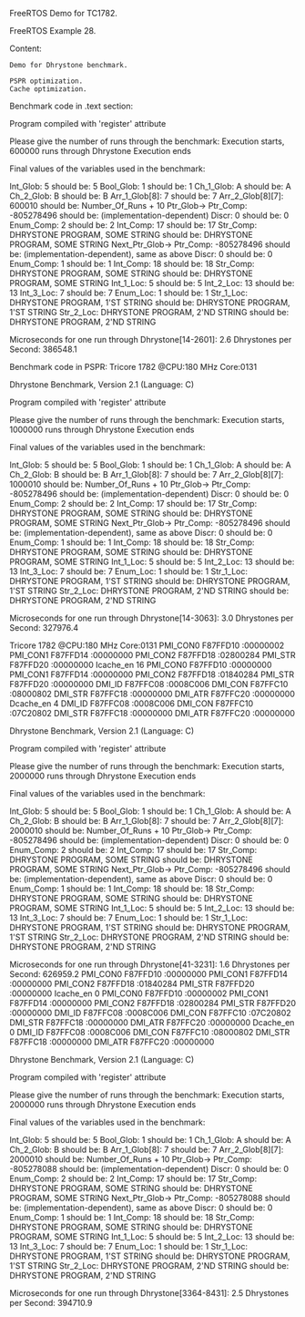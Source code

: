 FreeRTOS Demo for TC1782.

FreeRTOS Example 28.

Content:

	Demo for Dhrystone benchmark.

	PSPR optimization.
	Cache optimization.

Benchmark code in .text section:

Program compiled with 'register' attribute

Please give the number of runs through the benchmark:
Execution starts, 600000 runs through Dhrystone
Execution ends

Final values of the variables used in the benchmark:

Int_Glob:            5
        should be:   5
Bool_Glob:           1
        should be:   1
Ch_1_Glob:           A
        should be:   A
Ch_2_Glob:           B
        should be:   B
Arr_1_Glob[8]:       7
        should be:   7
Arr_2_Glob[8][7]:    600010
        should be:   Number_Of_Runs + 10
Ptr_Glob->
  Ptr_Comp:          -805278496
        should be:   (implementation-dependent)
  Discr:             0
        should be:   0
  Enum_Comp:         2
        should be:   2
  Int_Comp:          17
        should be:   17
  Str_Comp:          DHRYSTONE PROGRAM, SOME STRING
        should be:   DHRYSTONE PROGRAM, SOME STRING
Next_Ptr_Glob->
  Ptr_Comp:          -805278496
        should be:   (implementation-dependent), same as above
  Discr:             0
        should be:   0
  Enum_Comp:         1
        should be:   1
  Int_Comp:          18
        should be:   18
  Str_Comp:          DHRYSTONE PROGRAM, SOME STRING
        should be:   DHRYSTONE PROGRAM, SOME STRING
Int_1_Loc:           5
        should be:   5
Int_2_Loc:           13
        should be:   13
Int_3_Loc:           7
        should be:   7
Enum_Loc:            1
        should be:   1
Str_1_Loc:           DHRYSTONE PROGRAM, 1'ST STRING
        should be:   DHRYSTONE PROGRAM, 1'ST STRING
Str_2_Loc:           DHRYSTONE PROGRAM, 2'ND STRING
        should be:   DHRYSTONE PROGRAM, 2'ND STRING

Microseconds for one run through Dhrystone[14-2601]:     2.6 
Dhrystones per Second:                      386548.1 

Benchmark code in PSPR:
Tricore 1782 @CPU:180 MHz Core:0131

Dhrystone Benchmark, Version 2.1 (Language: C)

Program compiled with 'register' attribute

Please give the number of runs through the benchmark: 
Execution starts, 1000000 runs through Dhrystone
Execution ends

Final values of the variables used in the benchmark:

Int_Glob:            5
        should be:   5
Bool_Glob:           1
        should be:   1
Ch_1_Glob:           A
        should be:   A
Ch_2_Glob:           B
        should be:   B
Arr_1_Glob[8]:       7
        should be:   7
Arr_2_Glob[8][7]:    1000010
        should be:   Number_Of_Runs + 10
Ptr_Glob->
  Ptr_Comp:          -805278496
        should be:   (implementation-dependent)
  Discr:             0
        should be:   0
  Enum_Comp:         2
        should be:   2
  Int_Comp:          17
        should be:   17
  Str_Comp:          DHRYSTONE PROGRAM, SOME STRING
        should be:   DHRYSTONE PROGRAM, SOME STRING
Next_Ptr_Glob->
  Ptr_Comp:          -805278496
        should be:   (implementation-dependent), same as above
  Discr:             0
        should be:   0
  Enum_Comp:         1
        should be:   1
  Int_Comp:          18
        should be:   18
  Str_Comp:          DHRYSTONE PROGRAM, SOME STRING
        should be:   DHRYSTONE PROGRAM, SOME STRING
Int_1_Loc:           5
        should be:   5
Int_2_Loc:           13
        should be:   13
Int_3_Loc:           7
        should be:   7
Enum_Loc:            1
        should be:   1
Str_1_Loc:           DHRYSTONE PROGRAM, 1'ST STRING
        should be:   DHRYSTONE PROGRAM, 1'ST STRING
Str_2_Loc:           DHRYSTONE PROGRAM, 2'ND STRING
        should be:   DHRYSTONE PROGRAM, 2'ND STRING

Microseconds for one run through Dhrystone[14-3063]:     3.0 
Dhrystones per Second:                      327976.4 


Tricore 1782 @CPU:180 MHz Core:0131
PMI_CON0        F87FFD10        :00000002
PMI_CON1        F87FFD14        :00000000
PMI_CON2        F87FFD18        :02800284
PMI_STR F87FFD20        :00000000
Icache_en 16
PMI_CON0        F87FFD10        :00000000
PMI_CON1        F87FFD14        :00000000
PMI_CON2        F87FFD18        :01840284
PMI_STR F87FFD20        :00000000
DMI_ID  F87FFC08        :0008C006
DMI_CON F87FFC10        :08000802
DMI_STR F87FFC18        :00000000
DMI_ATR F87FFC20        :00000000
Dcache_en 4
DMI_ID  F87FFC08        :0008C006
DMI_CON F87FFC10        :07C20802
DMI_STR F87FFC18        :00000000
DMI_ATR F87FFC20        :00000000

Dhrystone Benchmark, Version 2.1 (Language: C)

Program compiled with 'register' attribute

Please give the number of runs through the benchmark:
Execution starts, 2000000 runs through Dhrystone
Execution ends

Final values of the variables used in the benchmark:

Int_Glob:            5
        should be:   5
Bool_Glob:           1
        should be:   1
Ch_1_Glob:           A
        should be:   A
Ch_2_Glob:           B
        should be:   B
Arr_1_Glob[8]:       7
        should be:   7
Arr_2_Glob[8][7]:    2000010
        should be:   Number_Of_Runs + 10
Ptr_Glob->
  Ptr_Comp:          -805278496
        should be:   (implementation-dependent)
  Discr:             0
        should be:   0
  Enum_Comp:         2
        should be:   2
  Int_Comp:          17
        should be:   17
  Str_Comp:          DHRYSTONE PROGRAM, SOME STRING
        should be:   DHRYSTONE PROGRAM, SOME STRING
Next_Ptr_Glob->
  Ptr_Comp:          -805278496
        should be:   (implementation-dependent), same as above
  Discr:             0
        should be:   0
  Enum_Comp:         1
        should be:   1
  Int_Comp:          18
        should be:   18
  Str_Comp:          DHRYSTONE PROGRAM, SOME STRING
        should be:   DHRYSTONE PROGRAM, SOME STRING
Int_1_Loc:           5
        should be:   5
Int_2_Loc:           13
        should be:   13
Int_3_Loc:           7
        should be:   7
Enum_Loc:            1
        should be:   1
Str_1_Loc:           DHRYSTONE PROGRAM, 1'ST STRING
        should be:   DHRYSTONE PROGRAM, 1'ST STRING
Str_2_Loc:           DHRYSTONE PROGRAM, 2'ND STRING
        should be:   DHRYSTONE PROGRAM, 2'ND STRING

Microseconds for one run through Dhrystone[41-3231]:     1.6
Dhrystones per Second:                      626959.2
PMI_CON0        F87FFD10        :00000000
PMI_CON1        F87FFD14        :00000000
PMI_CON2        F87FFD18        :01840284
PMI_STR F87FFD20        :00000000
Icache_en 0
PMI_CON0        F87FFD10        :00000002
PMI_CON1        F87FFD14        :00000000
PMI_CON2        F87FFD18        :02800284
PMI_STR F87FFD20        :00000000
DMI_ID  F87FFC08        :0008C006
DMI_CON F87FFC10        :07C20802
DMI_STR F87FFC18        :00000000
DMI_ATR F87FFC20        :00000000
Dcache_en 0
DMI_ID  F87FFC08        :0008C006
DMI_CON F87FFC10        :08000802
DMI_STR F87FFC18        :00000000
DMI_ATR F87FFC20        :00000000

Dhrystone Benchmark, Version 2.1 (Language: C)

Program compiled with 'register' attribute

Please give the number of runs through the benchmark:
Execution starts, 2000000 runs through Dhrystone
Execution ends

Final values of the variables used in the benchmark:

Int_Glob:            5
        should be:   5
Bool_Glob:           1
        should be:   1
Ch_1_Glob:           A
        should be:   A
Ch_2_Glob:           B
        should be:   B
Arr_1_Glob[8]:       7
        should be:   7
Arr_2_Glob[8][7]:    2000010
        should be:   Number_Of_Runs + 10
Ptr_Glob->
  Ptr_Comp:          -805278088
        should be:   (implementation-dependent)
  Discr:             0
        should be:   0
  Enum_Comp:         2
        should be:   2
  Int_Comp:          17
        should be:   17
  Str_Comp:          DHRYSTONE PROGRAM, SOME STRING
        should be:   DHRYSTONE PROGRAM, SOME STRING
Next_Ptr_Glob->
  Ptr_Comp:          -805278088
        should be:   (implementation-dependent), same as above
  Discr:             0
        should be:   0
  Enum_Comp:         1
        should be:   1
  Int_Comp:          18
        should be:   18
  Str_Comp:          DHRYSTONE PROGRAM, SOME STRING
        should be:   DHRYSTONE PROGRAM, SOME STRING
Int_1_Loc:           5
        should be:   5
Int_2_Loc:           13
        should be:   13
Int_3_Loc:           7
        should be:   7
Enum_Loc:            1
        should be:   1
Str_1_Loc:           DHRYSTONE PROGRAM, 1'ST STRING
        should be:   DHRYSTONE PROGRAM, 1'ST STRING
Str_2_Loc:           DHRYSTONE PROGRAM, 2'ND STRING
        should be:   DHRYSTONE PROGRAM, 2'ND STRING

Microseconds for one run through Dhrystone[3364-8431]:     2.5
Dhrystones per Second:                      394710.9

